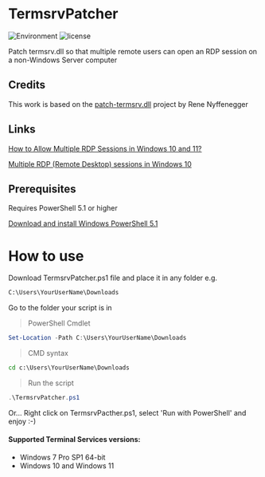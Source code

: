 # TermsrvPatcher
![Environment](https://img.shields.io/badge/Windows-7,%2010,%2011-brightgreen.svg)
![license](https://img.shields.io/github/license/fabianomsrc/TermsrvPatcher)

Patch termsrv.dll so that multiple remote users can open an RDP session on a non-Windows Server computer

## Credits
This work is based on the [patch-termsrv.dll](https://github.com/ReneNyffenegger/patch-termsrv.dll) project by Rene Nyffenegger

## Links
[How to Allow Multiple RDP Sessions in Windows 10 and 11?](http://woshub.com/how-to-allow-multiple-rdp-sessions-in-windows-10)

[Multiple RDP (Remote Desktop) sessions in Windows 10](https://www.mysysadmintips.com/windows/clients/545-multiple-rdp-remote-desktop-sessions-in-windows-10)

## Prerequisites
Requires PowerShell 5.1 or higher

[Download and install Windows PowerShell 5.1](https://www.microsoft.com/en-us/download/details.aspx?id=54616)

# How to use
Download TermsrvPatcher.ps1 file and place it in any folder e.g.

```txt
C:\Users\YourUserName\Downloads
```

Go to the folder your script is in

> PowerShell Cmdlet

```powershell
Set-Location -Path C:\Users\YourUserName\Downloads
```
> CMD syntax

```cmd
cd c:\Users\YourUserName\Downloads
```

> Run the script
```powershell
.\TermsrvPatcher.ps1
```

Or... Right click on TermsrvPacther.ps1, select 'Run with PowerShell' and enjoy :-)

#### Supported Terminal Services versions:
 - Windows 7 Pro SP1 64-bit
 - Windows 10 and Windows 11
